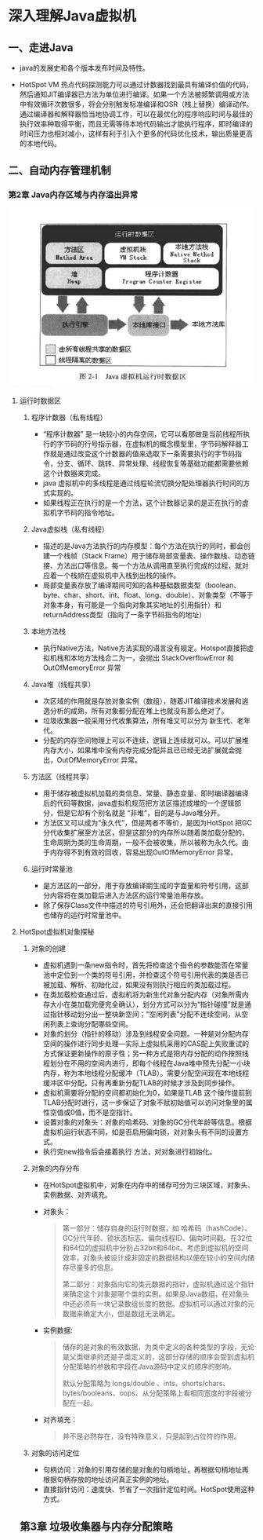 # 深入理解Java虚拟机

## 一、走进Java

+ java的发展史和各个版本发布时间及特性。

* HotSpot VM 热点代码探测能力可以通过计数器找到最具有编译价值的代码，然后通知JIT编译器已方法为单位进行编译。如果一个方法被频繁调用或方法中有效循环次数很多，将会分别触发标准编译和OSR（栈上替换）编译动作。通过编译器和解释器恰当地协调工作，可以在最优化的程序响应时间与最佳的执行效率种取得平衡，而且无需等待本地代码输出才能执行程序，即时编译的时间压力也相对减小，这样有利于引入个更多的代码优化技术，输出质量更高的本地代码。

## 二、自动内存管理机制

### 第2章  Java内存区域与内存溢出异常

![虚拟机运行时数据区](image\微信截图_20180704094740.png)

1. 运行时数据区

   1. 程序计数器（私有线程）

      * “程序计数器” 是一块较小的内存空间，它可以看那做是当前线程所执行的字节码的行号指示器，在虚拟机的概念模型里，字节码解释器工作就是通过改变这个计数器的值来选取下一条需要执行的字节码指令，分支、循环、跳转、异常处理、线程恢复等基础功能都需要依赖这个计数器来完成。
      * java 虚拟机中的多线程是通过线程轮流切换分配处理器执行时间的方式实现的。
      * 如果线程正在执行的是一个方法，这个计数器记录的是正在执行的虚拟机字节码的指令地址。
   2. Java虚拟栈（私有线程）

      - 描述的是Java方法执行的内存模型：每个方法在执行的同时，都会创建一个栈帧（Stack Frame）用于储存局部变量表、操作数栈、动态链接、方法出口等信息。每一个方法从调用直至执行完成的过程，就对应着一个栈帧在虚拟机中入栈到出栈的操作。
      - 局部变量表存放了编译期间可知的各种基础数据类型（boolean、byte、char、short、int、float、long、double）、对象类型（不等于对象本身，有可能是一个指向对象其实地址的引用指针）和returnAddress类型（指向了一条字节码指令的地址）
   3. 本地方法栈

      * 执行Native方法，Native方法实现的语言没有规定。Hotspot直接把虚拟机栈和本地方法栈合二为一，会抛出 StackOverflowError 和 OutOfMemoryError 异常
   4. Java堆（线程共享）

      * 次区域的作用就是存放对象实例（数组），随着JIT编译技术发展和逃逸分析的成熟，所有对象都分配在堆上也就没有那么绝对了。
      * 垃圾收集器一般采用分代收集算法，所有堆又可以分为 新生代、老年代。
      * 分配的内存空间物理上可以不连续，逻辑上连续就可以。可以扩展堆内存大小，如果堆中没有内存完成分配并且已已经无法扩展就会抛出，OutOfMemoryError 异常。
   5. 方法区（线程共享）
      * 用于储存被虚拟机加载的类信息、常量、静态变量、即时编译器编译后的代码等数据，java虚拟机规范把方法区描述成堆的一个逻辑部分，但是它却有个别名就是 “非堆”，目的是与Java堆分开。
      * 方法区又可以成为“永久代”，但是两者不等价，是因为HotSpot 把GC分代收集扩展至方法区，但是这部分的内存所以随着类加载分配的，生命周期为类的生命周期，一般不会被收集，所以被称为永久代。由于内存得不到有效的回收，容易出现OutOfMemoryError 异常。
   6. 运行时常量池
      * 是方法区的一部分，用于存放编译期生成的字面量和符号引用，这部分内容将在类加载后进入方法区的运行常量池用存放。
      * 除了保存Class文件中描述的符号引用外，还会把翻译出来的直接引用也储存的运行时常量池中。

2. HotSpot虚拟机对象探秘

   1. 对象的创建
      * 虚拟机遇到一条new指令时，首先将检查这个指令的参数能否在常量池中定位到一个类的符号引用，并检查这个符号引用代表的类是否已被加载、解析、初始化过，如果没有则执行相应的类加载过程。
      * 在类加载检查通过后，虚拟机将为新生代对象分配内存（对象所需内存大小在类加载完便完全确认），划分方式可以分为“指针碰撞”就是通过指针移动划分出一整块新空间；"空闲列表"分配不连续空间，从空闲列表上查询分配哪些空间。
      * 对象的划分（指针的移动）涉及到线程安全问题。一种是对分配内存空间的操作进行同步处理—实际上虚拟机采用的CAS配上失败重试的方式保证更新操作的原子性；另一种方式是把内存分配的动作按照线程划分在不用的空间内进行，即每个线程在Java堆中预先分配一小块内存，称为本地线程分配缓冲（TLAB）。需要分配空间现在本地线程缓冲区中分配，只有再重新分配TLAB的时候才涉及到同步操作。
      * 虚拟机需要将分配的空间都初始化为0，如果是TLAB 这个操作提前到TLAB分配时进行，这一步保证了对象不赋初始值可以访问对象里的属性空值或0值，而不是空指针。
      * 设置对象的对象头：对象的哈希码、对象的GC分代年龄等信息。根据虚拟机运行状态不同，如是否启用偏向锁，对对象头有不同的设置方式。
      * 执行完new指令后会接着执行<init> 方法，对对象进行初始化。

   2. 对象的内存分布

      * 在HotSpot虚拟机中，对象在内存中的储存可分为三块区域，对象头、实例数据、对齐填充。

      * 对象头：

        > 第一部分：储存自身的运行时数据，如 哈希码（hashCode）、GC分代年龄、锁状态标志、偏向线程ID、偏向时间戳。在32位和64位的虚拟机中分别占32bit和64bit。考虑到虚拟机的空间效率，对象头被设计成非固定的数据结构以便在较小的空间内储存尽量多的信息。
        >
        > 第二部分：对象指向它的类元数据的指针，虚拟机通过这个指针来确定这个对象是哪个类的实例。如果是Java数组，在对象头中还必须有一块记录数组长度的数据。虚拟机可以通过对象的元数据来确定大小，但是数组无法确定。

      * 实例数据:

        > 储存的是对象的有效数据，为类中定义的各种类型的字段，无论是父类继承的还是子类定义的，这部分存储的顺序会受到虚拟机分配策略的参数和字段在Java源码中定义的顺序的影响。
        >
        > 默认分配策略为 longs/double 、ints、shorts/chars、bytes/booleans、oops、从分配策略上看相同宽度的字段被分配在一起。

      * 对齐填充：

        > 并不是必然存在，没有特殊意义，只是起到占位符的作用。

   3. 对象的访问定位

      * 句柄访问：对象的引用存储的是对象的句柄地址，再根据句柄地址再根据句柄存放的地址访问真正实例的地址。
      * 直接指针访问：速度快、节省了一次指针定位时间。HotSpot使用这种方式。

   ## 第3章 垃圾收集器与内存分配策略 

   

   

